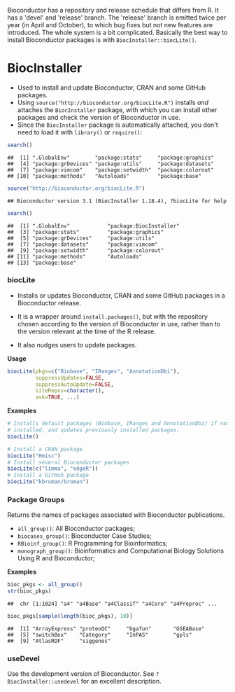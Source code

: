 Bioconductor has a repository and release schedule that differs from R.
It has a 'devel' and 'release' branch. The 'release' branch is emitted
twice per year (in April and October), to which bug fixes but not new features
are introduced. The whole system is a bit complicated. Basically the best way 
to install Bioconductor packages is with `BiocInstaller::biocLite()`.

BiocInstaller
=============
* Used to install and update Bioconductor, CRAN and some GitHub packages.
* Using `source("http://bioconductor.org/biocLite.R")` installs *and*
attaches the `BiocInstaller` package, with which you can install other
packages and check the version of Bioconductor in use.
* Since the `BiocInstaller` package is automatically attached, you don't need
to load it with `library()` or `require()`:



```r
search()
```

```
##  [1] ".GlobalEnv"        "package:stats"     "package:graphics" 
##  [4] "package:grDevices" "package:utils"     "package:datasets" 
##  [7] "package:vimcom"    "package:setwidth"  "package:colorout" 
## [10] "package:methods"   "Autoloads"         "package:base"
```

```r
source("http://bioconductor.org/biocLite.R")
```

```
## Bioconductor version 3.1 (BiocInstaller 1.18.4), ?biocLite for help
```

```r
search()
```

```
##  [1] ".GlobalEnv"            "package:BiocInstaller"
##  [3] "package:stats"         "package:graphics"     
##  [5] "package:grDevices"     "package:utils"        
##  [7] "package:datasets"      "package:vimcom"       
##  [9] "package:setwidth"      "package:colorout"     
## [11] "package:methods"       "Autoloads"            
## [13] "package:base"
```

### biocLite
* Installs or updates Bioconductor, CRAN and some GitHub packages in a
Bioconductor release.

* It is a wrapper around `install.packages()`, but with the repository chosen
according to the version of Bioconductor in use, rather than to the version 
relevant at the time of the R release.

* It also nudges users to update packages.


**Usage**

```r
biocLite(pkgs=c("Biobase", "IRanges", "AnnotationDbi"),
         suppressUpdates=FALSE,
         suppressAutoUpdate=FALSE,
         siteRepos=character(),
         ask=TRUE, ...)
```

**Examples**


```r
# Installs default packages (Biobase, IRanges and AnnotationDbi) if not already
# installed, and updates previously installed packages.
biocLite()

# Install a CRAN package
biocLite("Hmisc")
# Install several Bioconductor packages
biocLite(c("limma", "edgeR"))
# Install a GitHub package
biocLite("kbroman/broman")
```

### Package Groups
Returns the names of packages associated with Bioconductor publications.

* `all_group()`: All Bioconductor packages;
* `biocases_group()`: Bioconductor Case Studies;
* `RBioinf_group()`: R Programming for Bioinformatics;
* `monograph_group()`: Bioinformatics and Computational Biology Solutions
Using R and Bioconductor;

**Examples**

```r
bioc_pkgs <- all_group()
str(bioc_pkgs)
```

```
##  chr [1:1024] "a4" "a4Base" "a4Classif" "a4Core" "a4Preproc" ...
```

```r
bioc_pkgs[sample(length(bioc_pkgs), 10)]
```

```
##  [1] "ArrayExpress" "proteoQC"     "bgafun"       "GSEABase"    
##  [5] "switchBox"    "Category"     "InPAS"        "gpls"        
##  [9] "AtlasRDF"     "siggenes"
```


### useDevel
Use the development version of Bioconductor. See `?BiocInstaller::usedevel` for
an excellent description.

